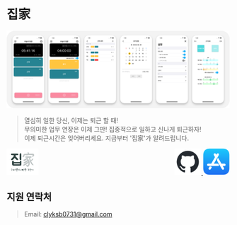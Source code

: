 # 집家

![scrennshot](./img/iPhoneAndBaseView.png)
> 열심히 일한 당신, 이제는 퇴근 할 때!  
> 무의미한 업무 연장은 이제 그만! 집중적으로 일하고 신나게 퇴근하자!  
> 이제 퇴근시간은 잊어버리세요. 지금부터 '집家'가 알려드립니다.  

<p align="right">
    <img src="./img/zipga_logo.png" height="60" alt="App Logo" align="left">
    <a href="https://github.com/clyksb0731/TimeToGoHome">
        <img src="./img/github.png" height="60" alt="GitHub">
    </a>
    <a href="https://apps.apple.com/kr/app/집가/id1546550497">
        <img src="./img/appStore.png" height="60" alt="App Store">
    </a>
</p>

## 지원 연락처
> Email: clyksb0731@gmail.com